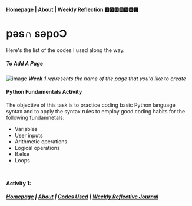 #### [Homepage](https://jolly20220861.github.io/)   |  [About](https://jolly20220861.github.io/about) |  [Weekly Reflection 🅹🅾🆄🆁🅽🅰🅻](https://jolly20220861.github.io/journals)

# pǝs∩ sǝpoƆ

Here's the list of the codes I used along the way.

##### To Add A Page

![image](https://user-images.githubusercontent.com/110364984/183291518-a1f405a5-aba8-44c0-98bb-2eb902f02e53.png)
_**Week 1** represents the name of the page that you'd like to create_
<br>
#### Python Fundamentals Activity
The objective of this task is to practice coding basic Python language syntax and to apply the syntax rules to employ good coding habits for the following fundamnetals:
* Variables
* User inputs
* Arithmetic operations
* Logical operations
* If.else
* Loops
<br>

**Activity 1:**


##### [Homepage](jolly20220861.github.io)   | [About](https://jolly20220861.github.io/about)   | [Codes Used](https://jolly20220861.github.io/Codes)   | [Weekly Reflective Journal](https://jolly20220861.github.io/journals)
